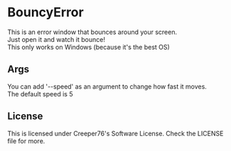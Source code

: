 # BouncyError

This is an error window that bounces around your screen.  
Just open it and watch it bounce!  
This only works on Windows (because it's the best OS)

## Args

You can add '--speed' as an argument to change how fast it moves.  
The default speed is 5

## License

This is licensed under Creeper76's Software License. Check the LICENSE file for more.